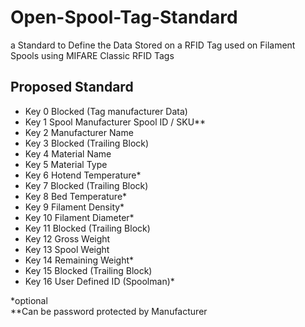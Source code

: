 # Open-Spool-Tag-Standard

a Standard to Define the Data Stored on a RFID Tag used on Filament Spools using MIFARE Classic RFID Tags

## Proposed Standard

- Key 0 Blocked (Tag manufacturer Data)
- Key 1 Spool Manufacturer Spool ID / SKU**
- Key 2 Manufacturer Name
- Key 3 Blocked (Trailing Block)
- Key 4 Material Name
- Key 5 Material Type
- Key 6 Hotend Temperature*
- Key 7 Blocked (Trailing Block)
- Key 8 Bed Temperature*
- Key 9 Filament Density*
- Key 10 Filament Diameter*
- Key 11 Blocked (Trailing Block)
- Key 12 Gross Weight
- Key 13 Spool Weight
- Key 14 Remaining Weight*
- Key 15 Blocked (Trailing Block)
- Key 16 User Defined ID (Spoolman)*

 *optional\
 **Can be password protected by Manufacturer
